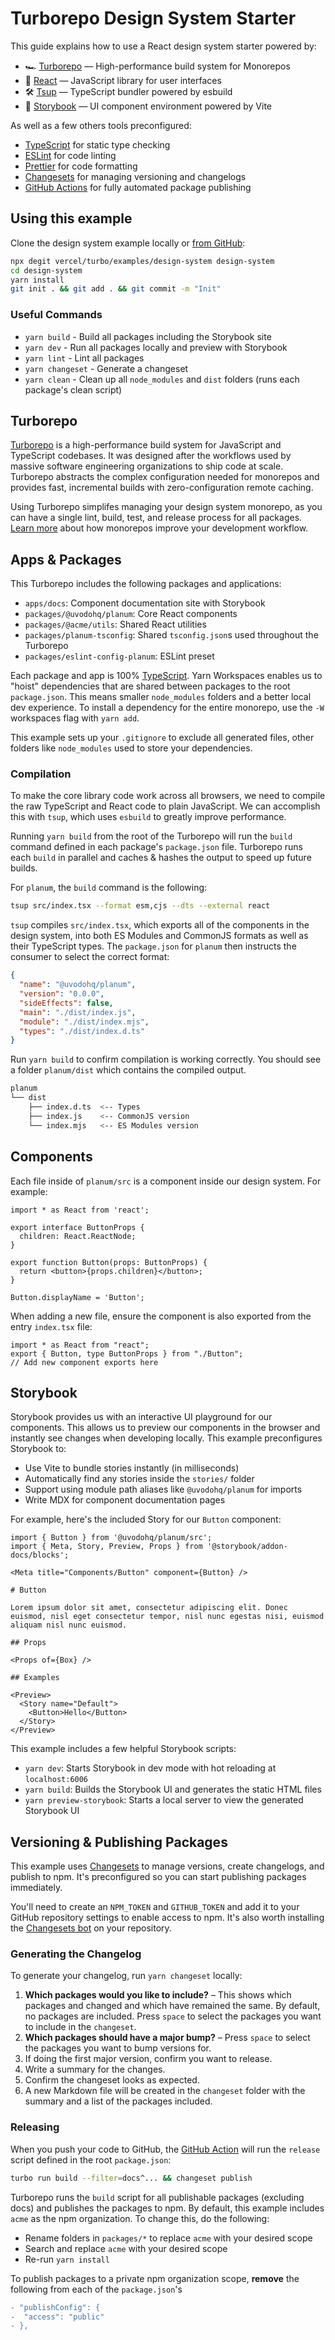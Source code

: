 # Turborepo Design System Starter

This guide explains how to use a React design system starter powered by:

- 🏎 [Turborepo](https://turbo.build/repo) — High-performance build system for Monorepos
- 🚀 [React](https://reactjs.org/) — JavaScript library for user interfaces
- 🛠 [Tsup](https://github.com/egoist/tsup) — TypeScript bundler powered by esbuild
- 📖 [Storybook](https://storybook.js.org/) — UI component environment powered by Vite

As well as a few others tools preconfigured:

- [TypeScript](https://www.typescriptlang.org/) for static type checking
- [ESLint](https://eslint.org/) for code linting
- [Prettier](https://prettier.io) for code formatting
- [Changesets](https://github.com/changesets/changesets) for managing versioning and changelogs
- [GitHub Actions](https://github.com/changesets/action) for fully automated package publishing

## Using this example

Clone the design system example locally or [from GitHub](https://github.com/vercel/turbo/tree/main/examples/design-system):

```bash
npx degit vercel/turbo/examples/design-system design-system
cd design-system
yarn install
git init . && git add . && git commit -m "Init"
```

### Useful Commands

- `yarn build` - Build all packages including the Storybook site
- `yarn dev` - Run all packages locally and preview with Storybook
- `yarn lint` - Lint all packages
- `yarn changeset` - Generate a changeset
- `yarn clean` - Clean up all `node_modules` and `dist` folders (runs each package's clean script)

## Turborepo

[Turborepo](https://turbo.build/repo) is a high-performance build system for JavaScript and TypeScript codebases. It was designed after the workflows used by massive software engineering organizations to ship code at scale. Turborepo abstracts the complex configuration needed for monorepos and provides fast, incremental builds with zero-configuration remote caching.

Using Turborepo simplifes managing your design system monorepo, as you can have a single lint, build, test, and release process for all packages. [Learn more](https://vercel.com/blog/monorepos-are-changing-how-teams-build-software) about how monorepos improve your development workflow.

## Apps & Packages

This Turborepo includes the following packages and applications:

- `apps/docs`: Component documentation site with Storybook
- `packages/@uvodohq/planum`: Core React components
- `packages/@acme/utils`: Shared React utilities
- `packages/planum-tsconfig`: Shared `tsconfig.json`s used throughout the Turborepo
- `packages/eslint-config-planum`: ESLint preset

Each package and app is 100% [TypeScript](https://www.typescriptlang.org/). Yarn Workspaces enables us to "hoist" dependencies that are shared between packages to the root `package.json`. This means smaller `node_modules` folders and a better local dev experience. To install a dependency for the entire monorepo, use the `-W` workspaces flag with `yarn add`.

This example sets up your `.gitignore` to exclude all generated files, other folders like `node_modules` used to store your dependencies.

### Compilation

To make the core library code work across all browsers, we need to compile the raw TypeScript and React code to plain JavaScript. We can accomplish this with `tsup`, which uses `esbuild` to greatly improve performance.

Running `yarn build` from the root of the Turborepo will run the `build` command defined in each package's `package.json` file. Turborepo runs each `build` in parallel and caches & hashes the output to speed up future builds.

For `planum`, the `build` command is the following:

```bash
tsup src/index.tsx --format esm,cjs --dts --external react
```

`tsup` compiles `src/index.tsx`, which exports all of the components in the design system, into both ES Modules and CommonJS formats as well as their TypeScript types. The `package.json` for `planum` then instructs the consumer to select the correct format:

```json:planum/package.json
{
  "name": "@uvodohq/planum",
  "version": "0.0.0",
  "sideEffects": false,
  "main": "./dist/index.js",
  "module": "./dist/index.mjs",
  "types": "./dist/index.d.ts"
}
```

Run `yarn build` to confirm compilation is working correctly. You should see a folder `planum/dist` which contains the compiled output.

```bash
planum
└── dist
    ├── index.d.ts  <-- Types
    ├── index.js    <-- CommonJS version
    └── index.mjs   <-- ES Modules version
```

## Components

Each file inside of `planum/src` is a component inside our design system. For example:

```tsx:planum/src/Button.tsx
import * as React from 'react';

export interface ButtonProps {
  children: React.ReactNode;
}

export function Button(props: ButtonProps) {
  return <button>{props.children}</button>;
}

Button.displayName = 'Button';
```

When adding a new file, ensure the component is also exported from the entry `index.tsx` file:

```tsx:planum/src/index.tsx
import * as React from "react";
export { Button, type ButtonProps } from "./Button";
// Add new component exports here
```

## Storybook

Storybook provides us with an interactive UI playground for our components. This allows us to preview our components in the browser and instantly see changes when developing locally. This example preconfigures Storybook to:

- Use Vite to bundle stories instantly (in milliseconds)
- Automatically find any stories inside the `stories/` folder
- Support using module path aliases like `@uvodohq/planum` for imports
- Write MDX for component documentation pages

For example, here's the included Story for our `Button` component:

```js:apps/docs/stories/button.stories.mdx
import { Button } from '@uvodohq/planum/src';
import { Meta, Story, Preview, Props } from '@storybook/addon-docs/blocks';

<Meta title="Components/Button" component={Button} />

# Button

Lorem ipsum dolor sit amet, consectetur adipiscing elit. Donec euismod, nisl eget consectetur tempor, nisl nunc egestas nisi, euismod aliquam nisl nunc euismod.

## Props

<Props of={Box} />

## Examples

<Preview>
  <Story name="Default">
    <Button>Hello</Button>
  </Story>
</Preview>
```

This example includes a few helpful Storybook scripts:

- `yarn dev`: Starts Storybook in dev mode with hot reloading at `localhost:6006`
- `yarn build`: Builds the Storybook UI and generates the static HTML files
- `yarn preview-storybook`: Starts a local server to view the generated Storybook UI

## Versioning & Publishing Packages

This example uses [Changesets](https://github.com/changesets/changesets) to manage versions, create changelogs, and publish to npm. It's preconfigured so you can start publishing packages immediately.

You'll need to create an `NPM_TOKEN` and `GITHUB_TOKEN` and add it to your GitHub repository settings to enable access to npm. It's also worth installing the [Changesets bot](https://github.com/apps/changeset-bot) on your repository.

### Generating the Changelog

To generate your changelog, run `yarn changeset` locally:

1. **Which packages would you like to include?** – This shows which packages and changed and which have remained the same. By default, no packages are included. Press `space` to select the packages you want to include in the `changeset`.
1. **Which packages should have a major bump?** – Press `space` to select the packages you want to bump versions for.
1. If doing the first major version, confirm you want to release.
1. Write a summary for the changes.
1. Confirm the changeset looks as expected.
1. A new Markdown file will be created in the `changeset` folder with the summary and a list of the packages included.

### Releasing

When you push your code to GitHub, the [GitHub Action](https://github.com/changesets/action) will run the `release` script defined in the root `package.json`:

```bash
turbo run build --filter=docs^... && changeset publish
```

Turborepo runs the `build` script for all publishable packages (excluding docs) and publishes the packages to npm. By default, this example includes `acme` as the npm organization. To change this, do the following:

- Rename folders in `packages/*` to replace `acme` with your desired scope
- Search and replace `acme` with your desired scope
- Re-run `yarn install`

To publish packages to a private npm organization scope, **remove** the following from each of the `package.json`'s

```diff
- "publishConfig": {
-  "access": "public"
- },
```
